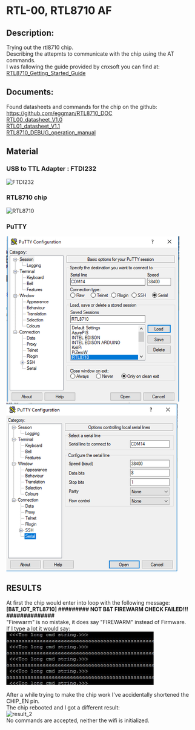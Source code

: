 # RTL-00, RTL8710 AF  
## Description:  
Trying out the rtl8710 chip.  
Describing the attepmts to communicate with the chip using the AT commands.  
I was fallowing the guide provided by cnxsoft you can find at:  
[RTL8710_Getting_Started_Guide](http://www.cnx-software.com/2016/08/18/getting-started-with-bt-rtl-00-rtl8710-module-serial-console-at-commands-and-esp8266-pin-to-pin-compatibility/)
## Documents:  
Found datasheets and commands for the chip on the github:  
<a name="eggman">https://github.com/eggman/RTL8710_DOC</a>  
<a href="https://github.com/vsobolyev/RTL8710/blob/master/RTL8710_DOC/RTL00_datasheet_V1.1.pdf" target="_blank">RTL00_datasheet_V1.0</a>  
<a href="https://github.com/vsobolyev/RTL8710/blob/master/RTL8710_DOC/RTL00_datasheet_V1.1.pdf" target="_blank">RTL01_datasheet_V1.1</a>  
<a href="https://github.com/vsobolyev/RTL8710/blob/master/RTL8710_DOC/RTL8710_DEBUG_operation_manual_V1.0.pdf" target="_blank">RTL8710_DEBUG_operation_manual</a>  

## Material  
### USB to TTL Adapter : FTDI232  
![FTDI232](imgs/IMG_20170409_143442.jpg)  
### RTL8710 chip  
![RTL8710](imgs/IMG_20170409_151258.jpg)  
### PuTTY
![1](imgs/putty_configuration.png)
![2](imgs/putty_configuration_2.png)  

## RESULTS  
At first the chip would enter into loop with the following message:  
**[B&T_IOT_RTL8710] ######### NOT B&T FIREWARM CHECK FAILED!!! ##############**  
"Firewarm" is no mistake, it does say "FIREWARM" instead of Firmware.  
If I type a lot it would say:  
![string_too_long](imgs/photo_2017-04-08_10-14-23.jpg)  
  
 After a while trying to make the chip work I've accidentally shortened the CHIP_EN pin.  
 The chip rebooted and I got a different result:  
 ![result_2](D:\Usuario\Dropbox\RTL8710\imgs\result_2.png)  
 No commands are accepted, neither the wifi is initialized.


